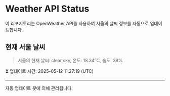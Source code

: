 
# Weather API Status

이 리포지토리는 OpenWeather API를 사용하여 서울의 날씨 정보를 자동으로 업데이트합니다.

## 현재 서울 날씨
> 서울의 현재 날씨: clear sky, 온도: 18.34°C, 습도: 38%

⏳ 업데이트 시간: 2025-05-12 11:27:19 (UTC)

---
자동 업데이트 봇에 의해 관리됩니다.
